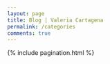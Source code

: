 ```yaml
---
layout: page
title: Blog | Valeria Cartagena
permalink: /categories
comments: true
---
```

<!-- Pagination
================================================== -->
<div class="bottompagination">
<div class="pointerup"><i class="fa fa-caret-up"></i></div>
<span class="navigation" role="navigation">
    {% include pagination.html %}
</span>
</div>
